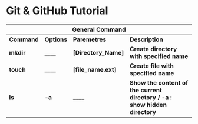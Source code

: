 # Git & GitHub Tutorial


<table>
	<thead>
		<th colspan=4>General Command</th>
	</thead>
	<tbody>
		<tr>
			<td><strong>Command</strong></td>
			<td><strong>Options</strong></td>
			<td><strong>Paremetres</strong></td>
			<td><strong>Description</strong></td>
		</tr>
		<tr>
			<td><strong>mkdir</strong></td>
			<td><strong>____</strong></td>
			<td><strong>[Directory_Name]</strong></td>
			<td><strong>Create directory with specified name</strong></td>
		</tr>
		<tr>
			<td><strong>touch</strong></td>
			<td><strong>____</strong></td>
			<td><strong>[file_name.ext]</strong></td>
			<td><strong>Create file with specified name</strong></td>
		</tr>
		<tr>
			<td><strong>ls</strong></td>
			<td><strong>-a</strong></td>
			<td><strong>____</strong></td>
			<td><strong>Show the content of the current directory / -a : show hidden directory</strong></td>
		</tr>
	</tbody>

</table>
